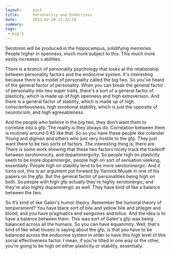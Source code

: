 ```yaml
---
layout:     post
title:      Personality and Endocrines
date:       2022-02-20 12:32:18
summary:    
tags:
 - big-5
---
```


Serotonin will be produced in the hippocampus, solidifying memories. People higher in openness, much more subject to this. This much more easily increases s abilities. 

There is a branch of personality psychology that looks at the relationship between personality factors and the endocrine system. It's interesting because there is a model of personality called the big two. So you've heard of the general factor of personality. When you can break the general factor of personality into two super traits, there's a sort of a general factor of plasticity, which is made up of high openness and high extroversion. And there is a general factor of stability, which is made up of high conscientiousness, high emotional stability, which is just the opposite of neuroticism, and high agreeableness.

And the people who believe in the big two, they don't want them to correlate into a gfp. The reality is they always do. Correlation between them is routinely around 0.45 like that. So so you have these people like colander Young and digman and others who just very hostile to the gfp. They just want there to be two sorts of factors. The interesting thing is, there are. There is some work showing that these two factors nicely track the tradeoff between  serotoninicity, and dopaminergicity. So people high on plasticity seem to be more dopaminergic, people high on sort of sensation seeking, essentially. People high on stability tend to be more serotoninergic. And it turns out, this is an argument put forward by Yannick Musek in one of his papers on the gfp. But the general factor of personalities being high on both. So people with high gfp actually they're highly serotonergic, and they're also highly dopaminergic as well. They have kind of like a balance between the two.

So it's kind of like Galen's humor theory. Remember the humoral theory of temperament? You have black sort of bile and yellow bile and phlegm and blood, and you have pragmatics and sanguines and bilius. And the idea is to have a balance between them. This was sort of Galen's gfp was being balanced across all the humans. So you can have equanimity. Well, that's kind of like what musec is saying about the gfp, is that you have to be balanced across the endocrine system in order to have this high level of this social effectiveness factor. I mean, if you're tilted in one way or the other, you're going to be high on either plasticity or stability, essentially.